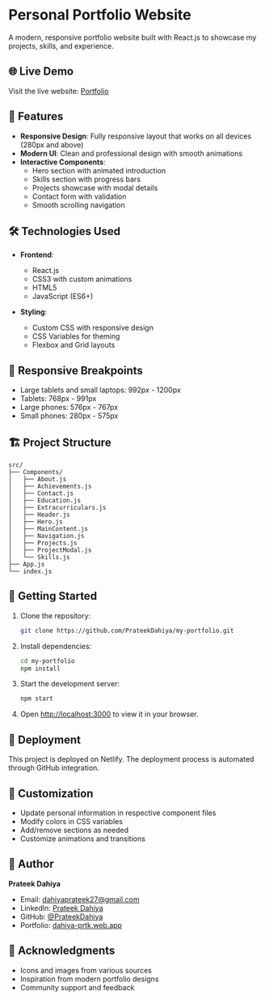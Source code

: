 # Personal Portfolio Website

A modern, responsive portfolio website built with React.js to showcase my projects, skills, and experience.

## 🌐 Live Demo

Visit the live website: [Portfolio](https://dahiya-prtk.web.app/)

## 🚀 Features

- **Responsive Design**: Fully responsive layout that works on all devices (280px and above)
- **Modern UI**: Clean and professional design with smooth animations
- **Interactive Components**:
  - Hero section with animated introduction
  - Skills section with progress bars
  - Projects showcase with modal details
  - Contact form with validation
  - Smooth scrolling navigation

## 🛠️ Technologies Used

- **Frontend**:
  - React.js
  - CSS3 with custom animations
  - HTML5
  - JavaScript (ES6+)

- **Styling**:
  - Custom CSS with responsive design
  - CSS Variables for theming
  - Flexbox and Grid layouts

## 📱 Responsive Breakpoints

- Large tablets and small laptops: 992px - 1200px
- Tablets: 768px - 991px
- Large phones: 576px - 767px
- Small phones: 280px - 575px

## 🏗️ Project Structure

```
src/
├── Components/
│   ├── About.js
│   ├── Achievements.js
│   ├── Contact.js
│   ├── Education.js
│   ├── Extracurriculars.js
│   ├── Header.js
│   ├── Hero.js
│   ├── MainContent.js
│   ├── Navigation.js
│   ├── Projects.js
│   ├── ProjectModal.js
│   └── Skills.js
├── App.js
└── index.js
```

## 🚀 Getting Started

1. Clone the repository:
   ```bash
   git clone https://github.com/PrateekDahiya/my-portfolio.git
   ```

2. Install dependencies:
   ```bash
   cd my-portfolio
   npm install
   ```

3. Start the development server:
   ```bash
   npm start
   ```

4. Open [http://localhost:3000](http://localhost:3000) to view it in your browser.

## 🚀 Deployment

This project is deployed on Netlify. The deployment process is automated through GitHub integration.

## 🎨 Customization

- Update personal information in respective component files
- Modify colors in CSS variables
- Add/remove sections as needed
- Customize animations and transitions

## 👤 Author

**Prateek Dahiya**
- Email: dahiyaprateek27@gmail.com
- LinkedIn: [Prateek Dahiya](https://www.linkedin.com/in/dahiyaprtk27)
- GitHub: [@PrateekDahiya](https://github.com/PrateekDahiya)
- Portfolio: [dahiya-prtk.web.app](https://dahiya-prtk.web.app)

## 🙏 Acknowledgments

- Icons and images from various sources
- Inspiration from modern portfolio designs
- Community support and feedback
